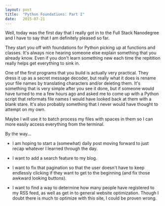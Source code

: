 ```yaml
---
layout: post
title:  "Python Foundations: Part I"
date:   2015-07-21
---
```


Well, today was the first day that I really got in to the Full Stack Nanodegree and I have to say that I am definitely pleased so far.

They start you off with foundations for Python picking up at functions and classes. It's always nice hearing someone else explain something that you already know. Even if you don't learn something new each time the repitition really helps get everything to sink in.

One of the first programs that you build is actually very practical. They dress it up as a secret message decoder, but really what it does is rename your file names by translating characters and/or deleting them. It's something that is very simple after you see it done, but if someone would have turned to me a few hours ago and asked me to come up with a Python script that reformats file names I would have looked back at them with a blank stare. It's also probably something that I never would have thought to attempt on my own. 

Maybe I will use it to batch process my files with spaces in them so I can more easily access everything from the terminal.

By the way...

* I am hoping to start a (somewhat) daily post moving forward to just recap whatever I learned through the day. 

* I want to add a search feature to my blog.

* I want to fix that pagination so that the user doesn't have to keep endlessly clicking if they want to get to the beginning (and fix those awkward looking buttons).

* I want to find a way to determine how many people have registered to my RSS feed, as well as get in to general website optimization. Though I doubt there is much to optimize with this site, I could be proven wrong.